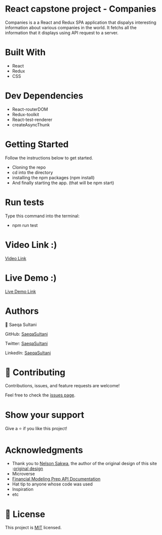 # React capstone project - Companies
Companies is a a React and Redux SPA application that dispalys interesting information about various companies in the world. It fetchs all the information that it displays using API request to a server.

# Built With
- React
- Redux
- CSS

# Dev Dependencies
- React-routerDOM
- Redux-toolkit
- React-test-renderer
- createAsyncThunk

# Getting Started
  Follow the instructions below to get started.
- Cloning the repo
- cd into the directory
- installing the npm packages (npm install)
- And finally starting the app. (that will be npm start) 

# Run tests
  Type this command into the terminal:
- npm run test

# Video Link :)

[Video Link](https://www.loom.com/share/7ec36e12e80341e295598cdb901ae8d2)


# Live Demo :)

[Live Demo Link](https://saeqasultani.github.io/capstone-project-/)

# Authors

👤 Saeqa Sultani

GitHub: [SaeqaSultani](https://github.com/SaeqaSultani)

Twitter: [SaeqaSultani](https://twitter.com/SaeqaSultani)

LinkedIn: [SaeqaSultani](https://www.linkedin.com/in/saeqa-sultani-b41493187/)

# 🤝 Contributing
Contributions, issues, and feature requests are welcome!

Feel free to check the [issues page](https://github.com/SaeqaSultani/react-capstone-project-metrics-webapp/issues).

# Show your support
Give a ⭐️ if you like this project!

# Acknowledgments
- Thank you to [Nelson Sakwa](https://www.behance.net/sakwadesignstudio), the author of the original design of this site :[original design](https://www.behance.net/gallery/31579789/Ballhead-App-(Free-PSDs))
- Microverse
- [Financial Modeling Prep API Documentation](https://site.financialmodelingprep.com/developer/docs/)
- Hat tip to anyone whose code was used
- Inspiration
- etc
# 📝 License
This project is [MIT](https://github.com/SaeqaSultani/capstone-project-/blob/capstone/MIT.md) licensed.